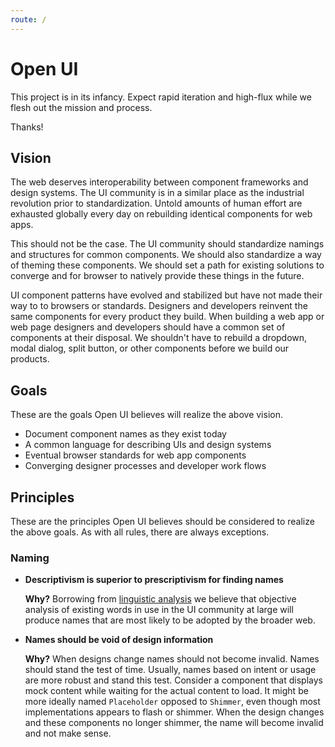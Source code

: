 ```yaml
---
route: /
---
```

# Open UI

This project is in its infancy. Expect rapid iteration and high-flux while we flesh out the mission and process.

Thanks!

## Vision

The web deserves interoperability between component frameworks and design systems.
The UI community is in a similar place as the industrial revolution prior to standardization.
Untold amounts of human effort are exhausted globally every day on rebuilding identical components for web apps.

This should not be the case.
The UI community should standardize namings and structures for common components.
We should also standardize a way of theming these components.
We should set a path for existing solutions to converge and for browser to natively provide these things in the future.

UI component patterns have evolved and stabilized but have not made their way to to browsers or standards.
Designers and developers reinvent the same components for every product they build.
When building a web app or web page designers and developers should have a common set of components at their disposal.
We shouldn't have to rebuild a dropdown, modal dialog, split button, or other components before we build our products.

## Goals

These are the goals Open UI believes will realize the above vision.

- Document component names as they exist today
- A common language for describing UIs and design systems
- Eventual browser standards for web app components
- Converging designer processes and developer work flows

## Principles

These are the principles Open UI believes should be considered to realize the above goals.
As with all rules, there are always exceptions.

### Naming

- **Descriptivism is superior to prescriptivism for finding names**

  **Why?**
  Borrowing from [linguistic analysis](https://en.wikipedia.org/wiki/Linguistic_description) we believe that objective analysis of existing words in use in the UI community at large will produce names that are most likely to be adopted by the broader web.

- **Names should be void of design information**

  **Why?**
  When designs change names should not become invalid.
  Names should stand the test of time.
  Usually, names based on intent or usage are more robust and stand this test.
  Consider a component that displays mock content while waiting for the actual content to load.
  It might be more ideally named `Placeholder` opposed to `Shimmer`, even though most implementations appears to flash or shimmer.
  When the design changes and these components no longer shimmer, the name will become invalid and not make sense.
